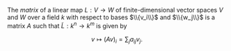 The *matrix* of a linear map $L: V \to W$ of finite-dimensional vector spaces $V$ and $W$ over a field $k$ with respect to bases $\\{v_i\\}$ and $\\{w_j\\}$ is a matrix $A$ such that $\tilde{L}: k^n \to k^m$ is given by

$$
v \mapsto (Av)_i = \sum_j a_{ij} v_j.
$$
